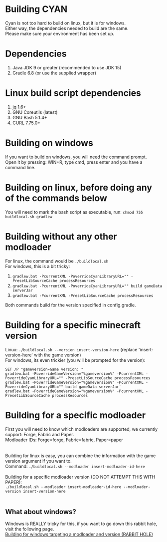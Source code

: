 # Building CYAN
Cyan is not too hard to build on linux, but it is for windows.<br />
Either way, the dependencies needed to build are the same.<br />
Please make sure your environment has been set up.

# Dependencies
1. Java JDK 9 or greater (recommended to use JDK 15)
2. Gradle 6.8 (or use the supplied wrapper)

# Linux build script dependencies
1. jq 1.6+
2. GNU Coreutils (latest)
3. GNU Bash 5.1.4+
4. CURL 7.75.0+

# Building on windows
If you want to build on windows, you will need the command prompt.<br />
Open it by pressing: WIN+R, type cmd, press enter and you have a command line.

# Building on linux, before doing any of the commands below
You will need to mark the bash script as executable, run: `chmod 755 buildlocal.sh gradlew`

# Building without any other modloader
For linux, the command would be `./buildlocal.sh`<br />
For windows, this is a bit tricky:
1. `gradlew.bat -PcurrentXML -PoverrideCyanLibraryURL="" -PresetLibSourceCache processResources`
2. `gradlew.bat -PcurrentXML -PoverrideCyanLibraryURL="" build gameData serverJar`<br />
3. `gradlew.bat -PcurrentXML -PresetLibSourceCache processResources`<br />

Both commands build for the version specified in config.gradle.

# Building for a specific minecraft version
Linux: `./buildlocal.sh --version insert-version-here` (replace 'insert-version-here' with the game version)<br />
For windows, its even trickier (you will be prompted for the version):

```batch
SET /P "gameversion=Game version: "
gradlew.bat -PoverrideGameVersion="%gameversion%" -PcurrentXML -PoverrideCyanLibraryURL="" -PresetLibSourceCache processResources
gradlew.bat -PoverrideGameVersion="%gameversion%" -PcurrentXML -PoverrideCyanLibraryURL="" build gameData serverJar`
gradlew.bat -PoverrideGameVersion="%gameversion%" -PcurrentXML -PresetLibSourceCache processResources
```

# Building for a specific modloader
First you will need to know which modloaders are supported, we currently support: Forge, Fabric and Paper.<br />
Modloader IDs: Forge=forge, Fabric=fabric, Paper=paper<br />
<br />
<br />
Building for linux is easy, you can combine the information with the game version argument if you want to.<br />
Command: `./buildlocal.sh --modloader insert-modloader-id-here`<br />
<br />
Building for a specific modloader version (DO NOT ATTEMPT THIS WITH PAPER): <br />
`./buildlocal.sh --modloader insert-modloader-id-here --modloader-version insert-version-here`<br />
<br />

## What about windows?
Windows is REALLY tricky for this, if you want to go down this rabbit hole, visit the following page.<br />
[Building for windows targeting a modloader and version (RABBIT HOLE)](BUILDING-WINDOWS-TARGETING-MODLOADER.md)
